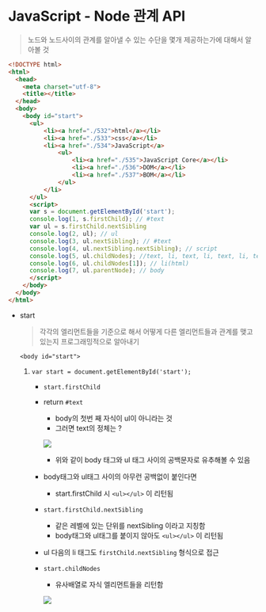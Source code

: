 # JavaScript - Node 관계 API

> 노드와 노드사이의 관계를 알아낼 수 있는 수단을 몇개 제공하는가에 대해서 알아볼 것

```html
<!DOCTYPE html>
<html>
  <head>
    <meta charset="utf-8">
    <title></title>
  </head>
  <body>
    <body id="start">
      <ul>
          <li><a href="./532">html</a></li>
          <li><a href="./533">css</a></li>
          <li><a href="./534">JavaScript</a>
              <ul>
                  <li><a href="./535">JavaScript Core</a></li>
                  <li><a href="./536">DOM</a></li>
                  <li><a href="./537">BOM</a></li>
              </ul>
          </li>
      </ul>
      <script>
      var s = document.getElementById('start');
      console.log(1, s.firstChild); // #text
      var ul = s.firstChild.nextSibling
      console.log(2, ul); // ul
      console.log(3, ul.nextSibling); // #text
      console.log(4, ul.nextSibling.nextSibling); // script
      console.log(5, ul.childNodes); //text, li, text, li, text, li, text
      console.log(6, ul.childNodes[1]); // li(html)
      console.log(7, ul.parentNode); // body
      </script>
    </body>
  </body>
</html>
```

- start

  > 각각의 엘리먼트들을 기준으로 해서 어떻게 다른 엘리먼트들과 관계를 맺고있는지 프로그래밍적으로 알아내기

  `<body id="start">`

  1. `var start = document.getElementById('start');`

     - `start.firstChild`

     - return `#text`

       - body의 첫번 째 자식이 ul이 아니라는 것
       - 그러면 text의 정체는 ?

       ![](https://i.imgur.com/y0PIKQL.png)

       - 위와 같이 body 태그와 ul 태그 사이의 공백문자로 유추해볼 수 있음

     - body태그와 ul태그 사이의 아무런 공백없이 붙인다면

       - start.firstChild 시 `<ul></ul>` 이 리턴됨

     - `start.firstChild.nextSibling`

       - 같은 레벨에 있는 단위를 nextSibling 이라고 지칭함
       - body태그와 ul태그를 붙이지 않아도 `<ul></ul>` 이 리턴됨

     - ul 다음의 li 태그도 `firstChild.nextSibling` 형식으로 접근

     - `start.childNodes`

       - 유사배열로 자식 엘리먼트들을 리턴함

       ![](https://i.imgur.com/V9E8CZ6.png)

       ​























